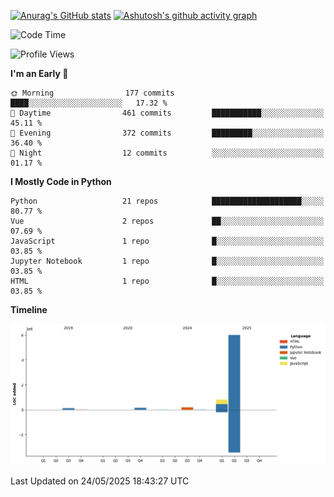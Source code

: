 

[![Anurag's GitHub stats](https://github-readme-stats.vercel.app/api?username=24mlight&show_icons=true&theme=buefy)](https://github.com/anuraghazra/github-readme-stats)
[![Ashutosh's github activity graph](https://github-readme-activity-graph.vercel.app/graph?username=24mlight&theme=tokyo-night)](https://github.com/ashutosh00710/github-readme-activity-graph)

<!--START_SECTION:waka-->
![Code Time](http://img.shields.io/badge/Code%20Time-273%20hrs%2022%20mins-blue)

![Profile Views](http://img.shields.io/badge/Profile%20Views-80-blue)

**I'm an Early 🐤** 

```text
🌞 Morning                177 commits         ████░░░░░░░░░░░░░░░░░░░░░   17.32 % 
🌆 Daytime                461 commits         ███████████░░░░░░░░░░░░░░   45.11 % 
🌃 Evening                372 commits         █████████░░░░░░░░░░░░░░░░   36.40 % 
🌙 Night                  12 commits          ░░░░░░░░░░░░░░░░░░░░░░░░░   01.17 % 
```


**I Mostly Code in Python** 

```text
Python                   21 repos            ████████████████████░░░░░   80.77 % 
Vue                      2 repos             ██░░░░░░░░░░░░░░░░░░░░░░░   07.69 % 
JavaScript               1 repo              █░░░░░░░░░░░░░░░░░░░░░░░░   03.85 % 
Jupyter Notebook         1 repo              █░░░░░░░░░░░░░░░░░░░░░░░░   03.85 % 
HTML                     1 repo              █░░░░░░░░░░░░░░░░░░░░░░░░   03.85 % 
```



**Timeline**

![Lines of Code chart](https://raw.githubusercontent.com/24mlight/24mlight/main/assets/bar_graph.png)


 Last Updated on 24/05/2025 18:43:27 UTC
<!--END_SECTION:waka-->
